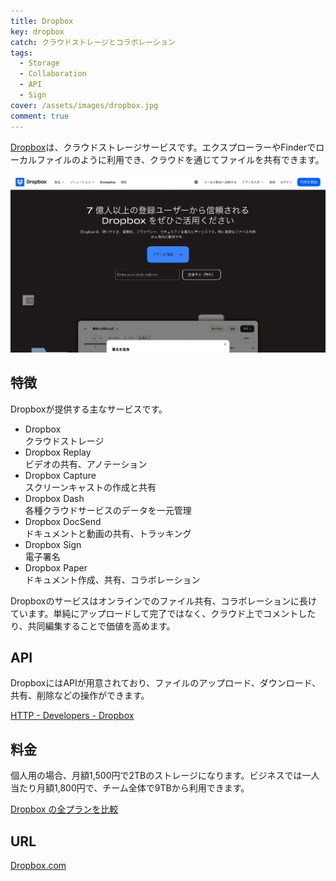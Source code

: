 ```yaml
---
title: Dropbox
key: dropbox
catch: クラウドストレージとコラボレーション
tags:
  - Storage
  - Collaboration
  - API
  - Sign
cover: /assets/images/dropbox.jpg
comment: true
---
```


[Dropbox](https://www.dropbox.com/)は、クラウドストレージサービスです。エクスプローラーやFinderでローカルファイルのように利用でき、クラウドを通じてファイルを共有できます。

[![DropboxのWebサイト](/assets/images/dropbox.jpg)](https://www.dropbox.com/)

<!--more-->

## 特徴

Dropboxが提供する主なサービスです。

- Dropbox  
クラウドストレージ
- Dropbox Replay  
ビデオの共有、アノテーション
- Dropbox Capture  
スクリーンキャストの作成と共有
- Dropbox Dash  
各種クラウドサービスのデータを一元管理
- Dropbox DocSend  
ドキュメントと動画の共有、トラッキング
- Dropbox Sign  
電子署名
- Dropbox Paper  
ドキュメント作成、共有、コラボレーション

Dropboxのサービスはオンラインでのファイル共有、コラボレーションに長けています。単純にアップロードして完了ではなく、クラウド上でコメントしたり、共同編集することで価値を高めます。

## API

DropboxにはAPIが用意されており、ファイルのアップロード、ダウンロード、共有、削除などの操作ができます。

[HTTP - Developers - Dropbox](https://www.dropbox.com/developers/documentation/http/documentation)

## 料金

個人用の場合、月額1,500円で2TBのストレージになります。ビジネスでは一人当たり月額1,800円で、チーム全体で9TBから利用できます。

[Dropbox の全プランを比較](https://www.dropbox.com/plans)

## URL

[Dropbox.com](https://www.dropbox.com/)
